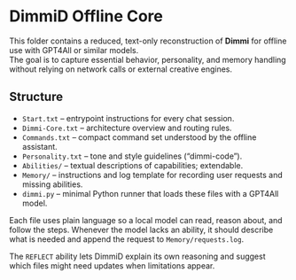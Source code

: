 # DimmiD Offline Core

This folder contains a reduced, text-only reconstruction of **Dimmi** for offline use with GPT4All or similar models.  
The goal is to capture essential behavior, personality, and memory handling without relying on network calls or external creative engines.  

## Structure
- `Start.txt` – entrypoint instructions for every chat session.
- `Dimmi-Core.txt` – architecture overview and routing rules.
- `Commands.txt` – compact command set understood by the offline assistant.
- `Personality.txt` – tone and style guidelines (“dimmi-code”).
- `Abilities/` – textual descriptions of capabilities; extendable.
- `Memory/` – instructions and log template for recording user requests and missing abilities.
- `dimmi.py` – minimal Python runner that loads these files with a GPT4All model.

Each file uses plain language so a local model can read, reason about, and follow the steps.
Whenever the model lacks an ability, it should describe what is needed and append the request to `Memory/requests.log`.

The `REFLECT` ability lets DimmiD explain its own reasoning and suggest which files might need updates when limitations appear.
